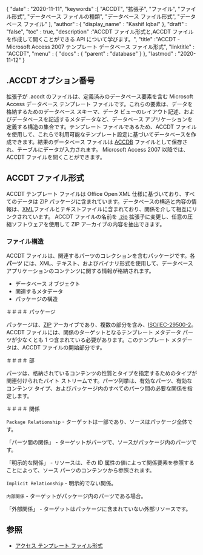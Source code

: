 {
  "date" : "2020-11-11",
  "keywords" :[ "ACCDT", "拡張子", "ファイル", "ファイル形式", "データベース ファイルの種類", "データベース ファイル形式", "データベース ファイル" ],
  "author" : {
    "display_name" : "Kashif Iqbal"
},
  "draft" : "false",
  "toc" : true,
  "description" :"ACCDT ファイル形式と,ACCDT ファイルを作成して開くことができる API について学びます。",
  "title" :"ACCDT - Microsoft Access 2007 テンプレート データベース ファイル形式",
  "linktitle" : "ACCDT",
  "menu" : {
    "docs" : {
      "parent" : "database"
}
},
  "lastmod" : "2020-11-12"
}

## .ACCDT オプション番号

拡張子が .accdt のファイルは、定義済みのデータベース要素を含む Microsoft Access データベース テンプレート ファイルです。これらの要素は、データを格納するためのデータベース スキーマ、データ ビューのレイアウト記述、およびデータベースを記述するメタデータなど、データベース アプリケーションを定義する構造の集合です。テンプレート ファイルであるため、ACCDT ファイルを使用して、これらで利用可能なテンプレート設定に基づいてデータベースを作成できます。結果のデータベース ファイルは [ACCDB](/database/accdb/) ファイルとして保存され、テーブルにデータが入力されます。 Microsoft Access 2007 以降では、ACCDT ファイルを開くことができます。

## ACCDT ファイル形式

ACCDT テンプレート ファイルは Office Open XML 仕様に基づいており、すべてのデータは ZIP パッケージに含まれています。データベースの構造と内容の情報は、[XML](/web/xml/)ファイルとテキストファイルに含まれており、関係を介して相互にリンクされています。 ACCDT ファイルの名前を [.zip](/compression/zip/) 拡張子に変更し、任意の圧縮ソフトウェアを使用して ZIP アーカイブの内容を抽出できます。

### ファイル構造

ACCDT ファイルは、関連するパーツのコレクションを含むパッケージです。各 **パーツ** には、XML、テキスト、およびバイナリ形式を使用して、データベース アプリケーションのコンテンツに関する情報が格納されます。

* データベース オブジェクト
* 関連するメタデータ
* パッケージの構造

＃＃＃＃ パッケージ

パッケージは、[ZIP](/compression/zip/) アーカイブであり、複数の部分を含み、[ISO/IEC-29500-2](https://www.iso.org/standard/51459.html)。 ACCDT ファイルには、関係のターゲットとなるテンプレート メタデータ パーツが少なくとも 1 つ含まれている必要があります。このテンプレート メタデータは、ACCDT ファイルの開始部分です。

＃＃＃＃ 部

パーツは、格納されているコンテンツの性質とタイプを指定するためのタイプが関連付けられたバイト ストリームです。パーツ列挙は、有効なパーツ、有効なコンテンツ タイプ、およびパッケージ内のすべてのパーツ間の必要な関係を指定します。

＃＃＃＃ 関係

`Package Relationship` - ターゲットは一部であり、ソースはパッケージ全体です。

「パーツ間の関係」 - ターゲットがパーツで、ソースがパッケージ内のパーツです。

「明示的な関係」 - リソースは、その ID 属性の値によって関係要素を参照することによって、ソース パーツのコンテンツから参照されます。

`Implicit Relationship` - 明示的でない関係。

`内部関係` - ターゲットがパッケージ内のパーツである場合。

「外部関係」 - ターゲットはパッケージに含まれていない外部リソースです。

## 参照 ##

* [アクセス テンプレート ファイル形式](https://learn.microsoft.com/en-us/openspecs/sharepoint_protocols/ms-accdt/0a4a68d7-7a85-4a27-ad74-730db57862d7)

